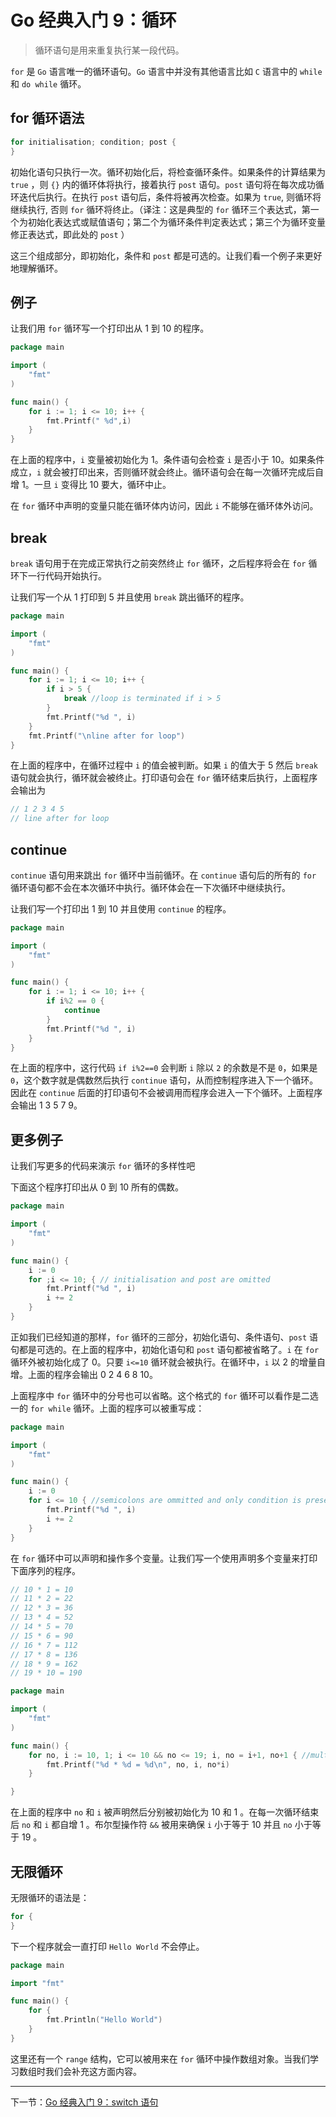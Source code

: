 # Go 经典入门 9：循环

> 循环语句是用来重复执行某一段代码。

`for` 是 `Go` 语言唯一的循环语句。`Go` 语言中并没有其他语言比如 `C` 语言中的 `while` 和 `do while` 循环。

## for 循环语法

```go
for initialisation; condition; post {
}
```

初始化语句只执行一次。循环初始化后，将检查循环条件。如果条件的计算结果为 `true` ，则 `{}` 内的循环体将执行，接着执行 `post` 语句。`post` 语句将在每次成功循环迭代后执行。在执行 `post` 语句后，条件将被再次检查。如果为 `true`, 则循环将继续执行, 否则 `for` 循环将终止。（译注：这是典型的 `for` 循环三个表达式，第一个为初始化表达式或赋值语句；第二个为循环条件判定表达式；第三个为循环变量修正表达式，即此处的 `post` ）

这三个组成部分，即初始化，条件和 `post` 都是可选的。让我们看一个例子来更好地理解循环。

## 例子

让我们用 `for` 循环写一个打印出从 1 到 10 的程序。

```go
package main

import (
    "fmt"
)

func main() {
    for i := 1; i <= 10; i++ {
        fmt.Printf(" %d",i)
    }
}
```

在上面的程序中，`i` 变量被初始化为 1。条件语句会检查 `i` 是否小于 10。如果条件成立，`i` 就会被打印出来，否则循环就会终止。循环语句会在每一次循环完成后自增 1。一旦 `i` 变得比 10 要大，循环中止。

在 `for` 循环中声明的变量只能在循环体内访问，因此 `i` 不能够在循环体外访问。

## break

`break` 语句用于在完成正常执行之前突然终止 `for` 循环，之后程序将会在 `for` 循环下一行代码开始执行。

让我们写一个从 1 打印到 5 并且使用 `break` 跳出循环的程序。

```go
package main

import (
    "fmt"
)

func main() {
    for i := 1; i <= 10; i++ {
        if i > 5 {
            break //loop is terminated if i > 5
        }
        fmt.Printf("%d ", i)
    }
    fmt.Printf("\nline after for loop")
}
```

在上面的程序中，在循环过程中 `i` 的值会被判断。如果 `i` 的值大于 5 然后 `break` 语句就会执行，循环就会被终止。打印语句会在 `for` 循环结束后执行，上面程序会输出为

```go
// 1 2 3 4 5
// line after for loop
```

## continue

`continue` 语句用来跳出 `for` 循环中当前循环。在 `continue` 语句后的所有的 `for` 循环语句都不会在本次循环中执行。循环体会在一下次循环中继续执行。

让我们写一个打印出 1 到 10 并且使用 `continue` 的程序。

```go
package main

import (
    "fmt"
)

func main() {
    for i := 1; i <= 10; i++ {
        if i%2 == 0 {
            continue
        }
        fmt.Printf("%d ", i)
    }
}
```

在上面的程序中，这行代码 `if i%2==0` 会判断 `i` 除以 `2` 的余数是不是 `0`，如果是 `0`，这个数字就是偶数然后执行 `continue` 语句，从而控制程序进入下一个循环。因此在 `continue` 后面的打印语句不会被调用而程序会进入一下个循环。上面程序会输出 1 3 5 7 9。

## 更多例子

让我们写更多的代码来演示 `for` 循环的多样性吧

下面这个程序打印出从 0 到 10 所有的偶数。

```go
package main

import (
    "fmt"
)

func main() {
    i := 0
    for ;i <= 10; { // initialisation and post are omitted
        fmt.Printf("%d ", i)
        i += 2
    }
}
```

正如我们已经知道的那样，`for` 循环的三部分，初始化语句、条件语句、`post` 语句都是可选的。在上面的程序中，初始化语句和 `post` 语句都被省略了。`i` 在 `for` 循环外被初始化成了 0。只要 `i<=10` 循环就会被执行。在循环中，`i` 以 2 的增量自增。上面的程序会输出 0 2 4 6 8 10。

上面程序中 `for` 循环中的分号也可以省略。这个格式的 `for` 循环可以看作是二选一的 `for while` 循环。上面的程序可以被重写成：

```go
package main

import (
    "fmt"
)

func main() {
    i := 0
    for i <= 10 { //semicolons are ommitted and only condition is present
        fmt.Printf("%d ", i)
        i += 2
    }
}
```

在 `for` 循环中可以声明和操作多个变量。让我们写一个使用声明多个变量来打印下面序列的程序。

```go
// 10 * 1 = 10
// 11 * 2 = 22
// 12 * 3 = 36
// 13 * 4 = 52
// 14 * 5 = 70
// 15 * 6 = 90
// 16 * 7 = 112
// 17 * 8 = 136
// 18 * 9 = 162
// 19 * 10 = 190
```

```go
package main

import (
    "fmt"
)

func main() {
    for no, i := 10, 1; i <= 10 && no <= 19; i, no = i+1, no+1 { //multiple initialisation and increment
        fmt.Printf("%d * %d = %d\n", no, i, no*i)
    }

}
```

在上面的程序中 `no` 和 `i` 被声明然后分别被初始化为 10 和 1 。在每一次循环结束后 `no` 和 `i` 都自增 1 。布尔型操作符 `&&` 被用来确保 `i` 小于等于 10 并且 `no` 小于等于 19 。

## 无限循环

无限循环的语法是：

```go
for {
}
```

下一个程序就会一直打印 `Hello World` 不会停止。

```go
package main

import "fmt"

func main() {
    for {
        fmt.Println("Hello World")
    }
}
```

这里还有一个 `range` 结构，它可以被用来在 `for` 循环中操作数组对象。当我们学习数组时我们会补充这方面内容。

---

下一节：[Go 经典入门 9：switch 语句](https://github.com/kaindy7633/blog/blob/main/golang/Go%E7%BB%8F%E5%85%B8%E5%85%A5%E9%97%A89%EF%BC%9Aswitch%E8%AF%AD%E5%8F%A5.md)
